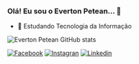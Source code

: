 ### Olá! Eu sou o Everton Petean... 👋

- 🌱 Estudando Tecnologia da Informação

![Everton Petean GitHub stats](https://github-readme-stats.vercel.app/api?username=evertonpetean&count_private=true&show_icons=true&theme=codeSTACKr)

[![Facebook](https://img.shields.io/badge/Facebook-1877F2?style=for-the-badge&logo=facebook&logoColor=white)](https://facebook.com/everton.petean)
[![Instagran](https://img.shields.io/badge/Instagram-E4405F?style=for-the-badge&logo=instagram&logoColor=white)](https://instagram.com/evertonpetean)
[![Linkedin](https://img.shields.io/badge/LinkedIn-0077B5?style=for-the-badge&logo=linkedin&logoColor=white)](https://linkedin.com/in/everton-luiz-petean-253b28119)




